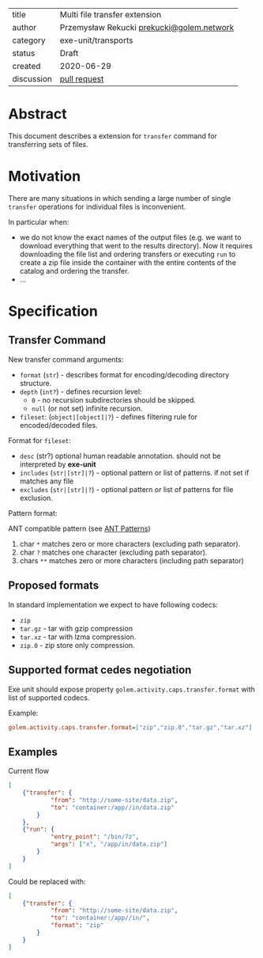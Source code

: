 
| | |
|---|---|
|title | Multi file transfer extension | 
|author|  Przemysław Rekucki <prekucki@golem.network>
|category| exe-unit/transports |
|status| Draft |
|created| 2020-06-29 |
|discussion| [pull request](https://github.com/golemfactory/golem-architecture/pull/11)

# Abstract

This document describes a extension for `transfer` command for transferring sets of files.

# Motivation

There are many situations in which sending a large number of single `transfer` operations for individual files is inconvenient.

In particular when:

- we do not know the exact names of the output files (e.g. we want to download everything that went to the
 results directory). Now it requires downloading the file list and ordering transfers or executing `run` to create a zip file inside the container with the entire contents of the catalog and ordering the transfer.
- ...

# Specification

## Transfer Command

New transfer command arguments:

- `format` (`str`) - describes format for encoding/decoding directory structure.
- `depth` (`int?`) - defines recursion level:
  - `0` - no recursion subdirectories should be skipped.
  - `null` (or not set) infinite recursion.
- `fileset`: (`object|[object]|?`) - defines filtering rule for encoded/decoded files.

Format for `fileset`:

- `desc` (str?) optional human readable annotation. should not be interpreted by __exe-unit__
- `includes` (`str|[str]|?`) - optional pattern or list of patterns. if not set if matches any file
- `excludes` (`str|[str]|?`) - optional pattern or list of patterns for file exclusion.

Pattern format:

ANT compatible pattern (see [ANT Patterns](http://ant.apache.org/manual/dirtasks.html#patterns))

1. char `*` matches zero or more characters  (excluding path separator).
2. char `?` matches one character (excluding path separator).
3. chars `**` matches zero or more characters (including path separator)

## Proposed formats

In standard implementation we expect to have following codecs:

- `zip`
- `tar.gz` - tar with gzip compression
- `tar.xz` - tar with lzma compression.
- `zip.0` - zip store only compression.

## Supported format cedes negotiation

Exe unit should expose property `golem.activity.caps.transfer.format` with list of supported codecs.

Example:

```ini
golem.activity.caps.transfer.format=["zip","zip.0","tar.gz","tar.xz"]
```

## Examples

Current flow

```json
[
    {"transfer": {
            "from": "http://some-site/data.zip",
            "to": "container:/app//in/data.zip"
        }
    },
    {"run": {
            "entry_point": "/bin/7z",
            "args": ["x", "/app/in/data.zip"]
        }
    }
]
```

Could be replaced with:

```json
[
    {"transfer": {
            "from": "http://some-site/data.zip",
            "to": "container:/app//in/",
            "format": "zip"
        }
    }
]
```

